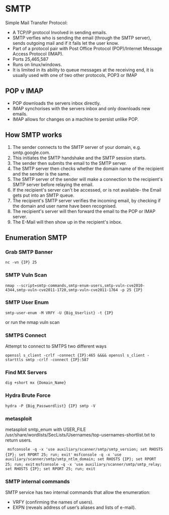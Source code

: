 # SMTP

Simple Mail Transfer Protocol:
- A TCP/IP protocol Involved in sending emails.
- SMTP verfies who is sending the email (through the SMTP server), sends outgoing mail and if it fails let the user know.
- Part of a protocol pair with Post Office Protocol (POP)/Internet Message Access Protocol (IMAP).
- Ports 25,465,587 
- Runs on linux/windows.
- It is limited in its ability to queue messages at the receiving end, it is usually used with one of two other protocols, POP3 or IMAP

## POP v IMAP

- POP downloads the servers inbox directly.
- IMAP synchorises with the servers inbox and only downloads new emails.
- IMAP allows for changes on a machine to persist unlike POP.


## How SMTP works

1. The sender connects to the SMTP server of your domain, e.g. smtp.google.com. 
2. This initiates the SMTP handshake and the SMTP session starts.
3. The sender then submits the email to the SMTP server.
4. The SMTP server then checks whether the domain name of the recipient and the sender is the same.
5. The SMTP server of the sender will make a connection to the recipient's SMTP server before relaying the email. 
6. If the recipient's server can't be accessed, or is not available- the Email gets put into an SMTP queue.
7. The recipient's SMTP server verifies the incoming email, by checking if the domain and user name have been recognised. 
8. The recipient's server will then forward the email to the POP or IMAP server.
9. The E-Mail will then show up in the recipient's inbox.

## Enumeration SMTP

### Grab SMTP Banner
  ```nc -vn {IP} 25```

### SMTP Vuln Scan
```nmap --script=smtp-commands,smtp-enum-users,smtp-vuln-cve2010-4344,smtp-vuln-cve2011-1720,smtp-vuln-cve2011-1764 -p 25 {IP}```

### SMTP User Enum
```smtp-user-enum -M VRFY -U {Big_Userlist} -t {IP}```

or run the nmap vuln scan

### SMTPS Connect

Attempt to connect to SMTPS two different ways

```openssl s_client -crlf -connect {IP}:465 &&&& openssl s_client -starttls smtp -crlf -connect {IP}:587```

### Find MX Servers

```dig +short mx {Domain_Name}```

### Hydra Brute Force

```hydra -P {Big_Passwordlist} {IP} smtp -V```

### metasploit

metasploit smtp_enum with USER_FILE /usr/share/wordlists/SecLists/Usernames/top-usernames-shortlist.txt to return users.

``` msfconsole -q -x 'use auxiliary/scanner/smtp/smtp_version; set RHOSTS {IP}; set RPORT 25; run; exit'```
``` msfconsole -q -x 'use auxiliary/scanner/smtp/smtp_ntlm_domain; set RHOSTS {IP}; set RPORT 25; run; exit ```
``` msfconsole -q -x 'use auxiliary/scanner/smtp/smtp_relay; set RHOSTS {IP}; set RPORT 25; run; exit ```


### SMTP internal commands
SMTP service has two internal commands that allow the enumeration:
- VRFY (confirming the names of users). 
- EXPN (reveals address of user’s aliases and lists of e-mail).
